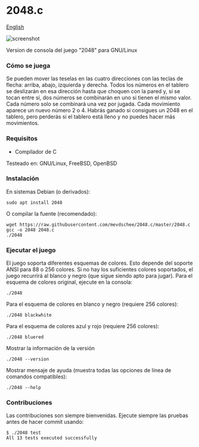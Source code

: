 2048.c
======

[English](README.md)

![screenshot](screenshot.png)

Version de consola del juego "2048" para GNU/Linux

### Cómo se juega

Se pueden mover las teselas en las cuatro direcciones con las teclas de flecha: arriba, abajo, izquierda y derecha. Todos los números en el tablero se deslizarán en esa dirección hasta que choquen con la pared y, si se tocan entre sí, dos números se combinarán en uno si tienen el mismo valor. Cada número solo se combinará una vez por jugada. Cada movimiento aparece un nuevo número 2 o 4. Habrás ganado si consigues un 2048 en el tablero, pero perderás si el tablero está lleno y no puedes hacer más movimientos.

### Requisitos

- Compilador de C

Testeado en: GNU/Linux, FreeBSD, OpenBSD

### Instalación

En sistemas Debian (o derivados):
 
```
sudo apt install 2048
```
 
O compilar la fuente (recomendado):

```
wget https://raw.githubusercontent.com/mevdschee/2048.c/master/2048.c
gcc -o 2048 2048.c
./2048
```

### Ejecutar el juego

El juego soporta diferentes esquemas de colores. Esto depende del soporte ANSI para 88 o 256 colores. Si no hay los suficientes colores soportados, el juego recurrirá al blanco y negro (que sigue siendo apto para jugar). Para el esquema de colores original, ejecute en la consola:

```
./2048
```

Para el esquema de colores en blanco y negro (requiere 256 colores):

```
./2048 blackwhite
```

Para el esquema de colores azul y rojo (requiere 256 colores):

```
./2048 bluered
```

Mostrar la información de la versión

```
./2048 --version
```

Mostrar mensaje de ayuda (muestra todas las opciones de línea de comandos compatibles):

```
./2048 --help
```

### Contribuciones

Las contribuciones son siempre bienvenidas. Ejecute siempre las pruebas antes de hacer commit usando:

```
$ ./2048 test
All 13 tests executed successfully
```
